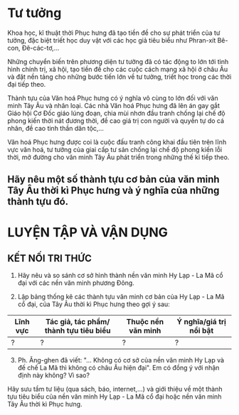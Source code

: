 # Tư tưởng

Khoa học, kĩ thuật thời Phục hưng đã tạo tiền đề cho sự phát triển của tư tưởng, đặc biệt triết học duy vật với các học giả tiêu biểu như Phran-xít Bê-con, Đê-các-tơ,...

Những chuyển biến trên phương diện tư tưởng đã có tác động to lớn tới tình hình chính trị, xã hội, tạo tiền đề cho các cuộc cách mạng xã hội ở châu Âu và đặt nền tảng cho những bước tiến lớn về tư tưởng, triết học trong các thời đại tiếp theo.

Thành tựu của Văn hoá Phục hưng có ý nghĩa vô cùng to lớn đối với văn minh Tây Âu và nhân loại. Các nhà Văn hoá Phục hưng đã lên án gay gắt Giáo hội Cơ Đốc giáo lúng đoạn, chia mùi nhơn đầu tranh chống lại chế độ phong kiến thời nát đương thời, đề cao giá trị con người và quyền tự do cá nhân, đề cao tinh thần dân tộc,...

Văn hoá Phục hưng được coi là cuộc đấu tranh công khai đầu tiên trên lĩnh vực văn hoá, tư tưởng của giai cấp tư sản chống lại chế độ phong kiến lỗi thời, mở đường cho văn minh Tây Âu phát triển trong những thế kỉ tiếp theo.

## Hãy nêu một số thành tựu cơ bản của văn minh Tây Âu thời kì Phục hưng và ý nghĩa của những thành tựu đó.

# LUYỆN TẬP VÀ VẬN DỤNG

## KẾT NỐI TRI THỨC

1. Hãy nêu và so sánh cơ sở hình thành nền văn minh Hy Lạp - La Mã cổ đại với các nền văn minh phương Đông.

2. Lập bảng thống kê các thành tựu văn minh cơ bản của Hy Lạp - La Mã cổ đại, của Tây Âu thời kì Phục hưng theo gợi ý sau:

| Lĩnh vực | Tác giả, tác phẩm/ thành tựu tiêu biểu | Thuộc nền văn minh | Ý nghĩa/giá trị nổi bật |
|----------|----------------------------------------|--------------------|-----------------------|
| ? | ? | ? | ? |

3. Ph. Ăng-ghen đã viết: "... Không có cơ sở của nền văn minh Hy Lạp và đế chế La Mã thì không có châu Âu hiện đại". Em có đồng ý với nhận định này không? Vì sao?

Hãy sưu tầm tư liệu (qua sách, báo, internet,...) và giới thiệu về một thành tựu tiêu biểu của nền văn minh Hy Lạp - La Mã cổ đại hoặc nền văn minh Tây Âu thời kì Phục hưng.